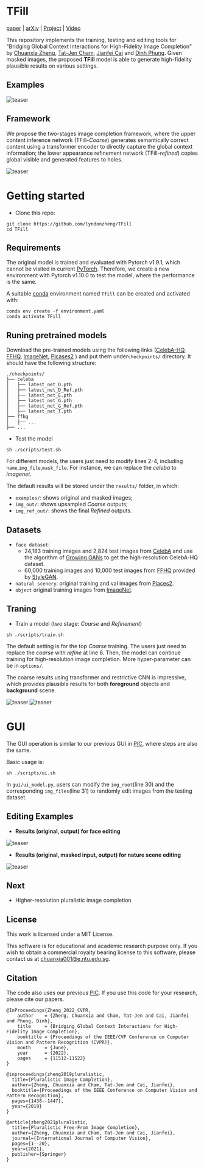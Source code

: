 # TFill
[paper](https://openaccess.thecvf.com/content/CVPR2022/html/Zheng_Bridging_Global_Context_Interactions_for_High-Fidelity_Image_Completion_CVPR_2022_paper.html) | [arXiv](https://arxiv.org/abs/2104.00845) | [Project](https://chuanxiaz.com/tfill/) | [Video](https://www.youtube.com/watch?v=efB1fw0jiLs&feature=youtu.be)

This repository implements the training, testing and editing tools for "Bridging Global Context Interactions for High-Fidelity Image Completion" by [Chuanxia Zheng](https://www.chuanxiaz.com), [Tat-Jen Cham](https://personal.ntu.edu.sg/astjcham/), [Jianfei Cai](https://jianfei-cai.github.io/) and [Dinh Phung](https://research.monash.edu/en/persons/dinh-phung). Given masked images, the proposed **TFill** model is able to generate high-fidelity plausible results on various settings.

## Examples
![teaser](images/example.png)
## Framework
We propose the two-stages image completion framework, where the upper content inference network (TFill-*Coarse*) generates semantically correct content using a transformer encoder to directly capture the global context information; the lower appearance refinement network (TFill-*refined*) copies global visible and generated features to holes. 

![teaser](images/framework.png)

# Getting started

- Clone this repo:

```
git clone https://github.com/lyndonzheng/TFill
cd TFill
```
## Requirements
The original model is trained and evaluated with Pytorch v1.9.1, which cannot be visited in current [PyTorch](https://pytorch.org/get-started/previous-versions/). Therefore, we create a new environment with Pytorch v1.10.0 to test the model, where the performance is the same. 

A suitable [conda](https://conda.io/) environment named `Tfill` can be created and activated with:

```
conda env create -f environment.yaml
conda activate TFill
```
## Runing pretrained models
Download the pre-trained models using the following links ([CelebA-HQ](https://drive.google.com/drive/folders/1ntbVDjJ7-nAt4nLGuu7RNi3QpLfh40gk?usp=sharing), [FFHQ](https://drive.google.com/drive/folders/1xuAsShrw9wI5Be0sQka3vZEsfwnq0pPT?usp=sharing), [ImageNet](https://drive.google.com/drive/folders/1B4RswBUD6_jXAu3MVz3LtuNfoV4wTmGf?usp=sharing), [Plcases2](https://drive.google.com/drive/folders/154ikacQ8A2JLC8iIGda8jiZN-ysL1xh5?usp=sharing)
) and put them under```checkpoints/``` directory. It should have the following structure:

```
./checkpoints/
├── celeba
│   ├── latest_net_D.pth
│   ├── latest_net_D_Ref.pth
│   ├── latest_net_E.pth
│   ├── latest_net_G.pth
│   ├── latest_net_G_Ref.pth
│   ├── latest_net_T.pth
├── ffhq
│   ├── ...
├── ...
```

- Test the model
```
sh ./scripts/test.sh
```
For different models, the users just need to modify lines 2-4, including ```name```,```img_file```,```mask_file```. For instance, we can replace the *celeba* to *imagenet*.

The default results will be stored under the ```results/``` folder, in which:

- ```examples/```: shows original and masked images;
- ```img_out/```: shows upsampled *Coarse* outputs;
- ```img_ref_out/```: shows the final *Refined* outputs.

## Datasets
- ```face dataset```: 
  - 24,183 training images and  2,824 test images from [CelebA](http://mmlab.ie.cuhk.edu.hk/projects/CelebA.html) and use the algorithm of [Growing GANs](https://github.com/tkarras/progressive_growing_of_gans) to get the high-resolution CelebA-HQ dataset.
  - 60,000 training images and 10,000 test images from [FFHQ](https://github.com/NVlabs/ffhq-dataset) provided by [StyleGAN](https://github.com/NVlabs/stylegan).
- ```natural scenery```: original training and val images from [Places2](http://places2.csail.mit.edu/).
- ```object``` original training images from [ImageNet](http://www.image-net.org/).

## Traning

- Train a model (two stage: *Coarse* and *Refinement*)
```
sh ./scripts/train.sh
```
The default setting is for the top *Coarse* training. The users just need to replace the *coarse* with *refine* at line 6. Then, the model can continue training for high-resolution image completion.
More hyper-parameter can be in ```options/```. 

The coarse results using transformer and restrictive CNN is impressive, which provides plausible results for both **foreground** objects and **background** scene.

![teaser](images/center_imagenet.jpg)
![teaser](images/center_places2.jpg)

# GUI
The GUI operation is similar to our previous GUI in [PIC](https://github.com/lyndonzheng/Pluralistic-Inpainting), where steps are also the same.

Basic usage is:

```
sh ./scripts/ui.sh 
```
In ```gui/ui_model.py```, users can modify the ```img_root```(line 30) and the corresponding ```img_files```(line 31) to randomly edit images from the testing dataset.

## Editing Examples

- **Results (original, output) for face editing**

![teaser](images/free_face.jpg)

- **Results (original, masked input, output) for nature scene editing**

![teaser](images/free_nature.jpg)

## Next
- Higher-resolution pluralistic image completion

## License
This work is licensed under a MIT License.

This software is for educational and academic research purpose only. If you wish to obtain a commercial royalty bearing license to this software, please contact us at chuanxia001@e.ntu.edu.sg.

## Citation

The code also uses our previous [PIC](https://github.com/lyndonzheng/Pluralistic-Inpainting). If you use this code for your research, please cite our papers.
```
@InProceedings{Zheng_2022_CVPR,
    author    = {Zheng, Chuanxia and Cham, Tat-Jen and Cai, Jianfei and Phung, Dinh},
    title     = {Bridging Global Context Interactions for High-Fidelity Image Completion},
    booktitle = {Proceedings of the IEEE/CVF Conference on Computer Vision and Pattern Recognition (CVPR)},
    month     = {June},
    year      = {2022},
    pages     = {11512-11522}
}

@inproceedings{zheng2019pluralistic,
  title={Pluralistic Image Completion},
  author={Zheng, Chuanxia and Cham, Tat-Jen and Cai, Jianfei},
  booktitle={Proceedings of the IEEE Conference on Computer Vision and Pattern Recognition},
  pages={1438--1447},
  year={2019}
}

@article{zheng2021pluralistic,
  title={Pluralistic Free-From Image Completion},
  author={Zheng, Chuanxia and Cham, Tat-Jen and Cai, Jianfei},
  journal={International Journal of Computer Vision},
  pages={1--20},
  year={2021},
  publisher={Springer}
}
```
